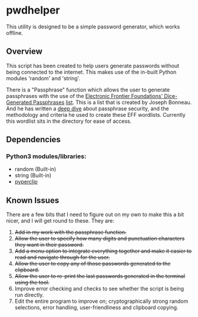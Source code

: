 # pwdhelper
This utility is designed to be a simple password generator, which works offline. 


## Overview
This script has been created to help users generate passwords without being connected to the internet. This makes use of the in-built Python modules 'random' and 'string'. 

There is a "Passphrase" function which allows the user to generate passphrases with the use of the [Electronic Frontier Foundations' Dice-Generated Passphrases](https://www.eff.org/dice) [list](https://www.eff.org/files/2016/07/18/eff_large_wordlist.txt). This is a list that is created by Joseph Bonneau. And he has written a [deep dive](https://www.eff.org/deeplinks/2016/07/new-wordlists-random-passphrases) about passphrase security, and the methodology and criteria he used to create these EFF wordlists. Currently this wordlist sits in the directory for ease of access.


## Dependencies
### Python3 modules/libraries:
- random (Built-in)
- string (Built-in)
- [pyperclip](https://pypi.org/project/pyperclip/)


## Known Issues
There are a few bits that I need to figure out on my own to make this a bit nicer, and I will get round to these. They are:

1. ~~Add in my work with the passphrase function.~~
2. ~~Allow the user to specify how many digits and punctuation characters they want in their password.~~
3. ~~Add a menu option to integrate everything together and make it easier to read and navigate through for the user.~~ 
4. ~~Allow the user to copy any of those passwords generated to the clipboard.~~
5. ~~Allow the user to re-print the last passwords generated in the terminal using the tool.~~
6. Improve error checking and checks to see whether the script is being run directly.
7. Edit the entire program to improve on; cryptographically strong random selections, error handling, user-friendliness and clipboard copying.